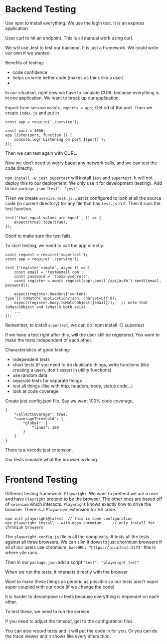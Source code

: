 # Backend Testing
Use npm to install everything. We use the login test. It is an express application

User curl to hit an endpoint. This is all manual work using curl.

We will use Jest to test our backend. It is just a framework. We could write our own if we wanted.

Benefits of testing:
- code confidence
- helps us write better code (makes us think like a user)
- 

In our situation, right now we have to simulate CURL because everything is in one application. We want to break up our application.

Export from service `module.exports = app;` Get rid of the port. Then we create `index.js` and put in
```
const app = require('./service');

const port = 3000;
app.listen(port, function () {
    console.log('Listening on port ${port}`);
});
```

Then we can test again with CURL.

Now we don't need to worry baout any network calls, and we can test the code directly.

`npm install -D jest supertest` will install `jest` and `supertest`. It will not deploy this to our deployment. We only use it for development (testing). Add to our `package.json` `"test": "jest"`.

THen we create `service.test.js`. Jest is configured to look at all the source code (in current directory) for any file that has `test.js` in it. Then it runs the test function.

```
test('that equal values are equal', () => {
    expect(true).toBe(true);
});
```

Good to make sure the test fails.

To start testing, we need to call the app directly.
```
const request = require('supertest');
const app = require('./service');

test ('register simple', async () => {
    const email = 'test@email.com';
    const password = 'toomanysecrets';
    const register = await request(app).post('/api/auth').send({email, password});

    expect(register.headers['content-type']).toMatch('application/json; charset=utf-8);
    expect(register.body.toMatchObject({email}));   // note that toMatchObject and toMatch both exist
    ...
});
```

Remember, to install `supertest`, we can do `npm install -D supertest

If we have a test right after this, will the user still be registered. You want to make the tests independent of each other.

Characteristics of good testing:
- independent tests
- short tests (if you need to do duplicate things, write functions (like creating a user), don't assert in utility functions)
- use random data
- separate tests for separate things
- test all things (like with http, headers, body, status code...)
- look at code coverage

Create jest.config.json file. Say we want 100% code coverage.
```
{
    "collectCOverage": true,
    "coverageThreshold": {
        "global": {
            "lines": 100
        }
    }
}
```
There is a vscode jest extension.

Our tests simulate what the browser is doing.

# Frontend Testing
Different testing framework: `Playwright`. We want to pretend we are a user and have `Playright` pretend to be the browser. The other ones are based off of `selenium` which interacts. `Playwright` knows exactly how to drive the browser. There is a `Playwright` extension for VS code.

```
npm init playwright@latest  // this is some configuration
npx playwright install --with-deps chromium     // only install for chromium browsers
```

The `playwright.config.js` file is all the complexity. It tests all the tests against all three browsers. We can slim it down to just chormium browsers if all of our users use chromium. `baseURL: "https://localhost:5173"` this is where vite runs.

Then in our `package.json` add a script `"test": "playwright test"`

When we run the tests, it interacts directly with the browser.

Want to make these things as generic as possible so our tests aren't super super coupled with our code (if we change the code)

It is harder to decompose ui tests because everything is dependet on each other.

To test these, we need to run the service.

If you need to adjust the timeout, got to the configuration files.

You can also record tests and it will put the code in for you. Or you can do the trace viewer and it shows like every interaction.